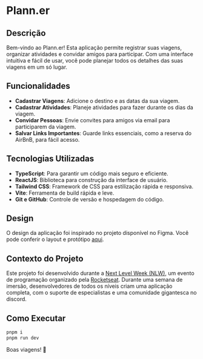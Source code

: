 # Plann.er

## Descrição

Bem-vindo ao Plann.er! Esta aplicação permite registrar suas viagens, organizar atividades e convidar amigos para participar. Com uma interface intuitiva e fácil de usar, você pode planejar todos os detalhes das suas viagens em um só lugar.

## Funcionalidades

- **Cadastrar Viagens**: Adicione o destino e as datas da sua viagem.
- **Cadastrar Atividades**: Planeje atividades para fazer durante os dias da viagem.
- **Convidar Pessoas**: Envie convites para amigos via email para participarem da viagem.
- **Salvar Links Importantes**: Guarde links essenciais, como a reserva do AirBnB, para fácil acesso.

## Tecnologias Utilizadas

- **TypeScript**: Para garantir um código mais seguro e eficiente.
- **ReactJS**: Biblioteca para construção da interface de usuário.
- **Tailwind CSS**: Framework de CSS para estilização rápida e responsiva.
- **Vite**: Ferramenta de build rápida e leve.
- **Git e GitHub**: Controle de versão e hospedagem do código.

## Design

O design da aplicação foi inspirado no projeto disponível no Figma. Você pode conferir o layout e protótipo [aqui](https://www.figma.com/community/file/1392276515495389646/nlw-journey-planejador-de-viagem).

## Contexto do Projeto

Este projeto foi desenvolvido durante a [Next Level Week (NLW)](https://www.rocketseat.com.br/eventos/nlw), um evento de programação organizado pela [Rocketseat](https://www.rocketseat.com.br/). Durante uma semana de imersão, desenvolvedores de todos os níveis criam uma aplicação completa, com o suporte de especialistas e uma comunidade gigantesca no discord.

## Como Executar

```bash
pnpm i
pnpm run dev
```

Boas viagens! 🚀
